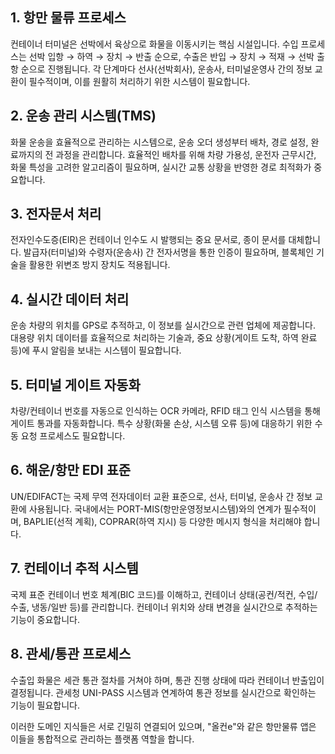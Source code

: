 
## 1. 항만 물류 프로세스

컨테이너 터미널은 선박에서 육상으로 화물을 이동시키는 핵심 시설입니다. 수입 프로세스는 선박 입항 → 하역 → 장치 → 반출 순으로, 수출은 반입 → 장치 → 적재 → 선박 출항 순으로 진행됩니다. 각 단계마다 선사(선박회사), 운송사, 터미널운영사 간의 정보 교환이 필수적이며, 이를 원활히 처리하기 위한 시스템이 필요합니다.

## 2. 운송 관리 시스템(TMS)

화물 운송을 효율적으로 관리하는 시스템으로, 운송 오더 생성부터 배차, 경로 설정, 완료까지의 전 과정을 관리합니다. 효율적인 배차를 위해 차량 가용성, 운전자 근무시간, 화물 특성을 고려한 알고리즘이 필요하며, 실시간 교통 상황을 반영한 경로 최적화가 중요합니다.

## 3. 전자문서 처리

전자인수도증(EIR)은 컨테이너 인수도 시 발행되는 중요 문서로, 종이 문서를 대체합니다. 발급자(터미널)와 수령자(운송사) 간 전자서명을 통한 인증이 필요하며, 블록체인 기술을 활용한 위변조 방지 장치도 적용됩니다.

## 4. 실시간 데이터 처리

운송 차량의 위치를 GPS로 추적하고, 이 정보를 실시간으로 관련 업체에 제공합니다. 대용량 위치 데이터를 효율적으로 처리하는 기술과, 중요 상황(게이트 도착, 하역 완료 등)에 푸시 알림을 보내는 시스템이 필요합니다.

## 5. 터미널 게이트 자동화

차량/컨테이너 번호를 자동으로 인식하는 OCR 카메라, RFID 태그 인식 시스템을 통해 게이트 통과를 자동화합니다. 특수 상황(화물 손상, 시스템 오류 등)에 대응하기 위한 수동 요청 프로세스도 필요합니다.

## 6. 해운/항만 EDI 표준

UN/EDIFACT는 국제 무역 전자데이터 교환 표준으로, 선사, 터미널, 운송사 간 정보 교환에 사용됩니다. 국내에서는 PORT-MIS(항만운영정보시스템)와의 연계가 필수적이며, BAPLIE(선적 계획), COPRAR(하역 지시) 등 다양한 메시지 형식을 처리해야 합니다.

## 7. 컨테이너 추적 시스템

국제 표준 컨테이너 번호 체계(BIC 코드)를 이해하고, 컨테이너 상태(공컨/적컨, 수입/수출, 냉동/일반 등)를 관리합니다. 컨테이너 위치와 상태 변경을 실시간으로 추적하는 기능이 중요합니다.

## 8. 관세/통관 프로세스

수출입 화물은 세관 통관 절차를 거쳐야 하며, 통관 진행 상태에 따라 컨테이너 반출입이 결정됩니다. 관세청 UNI-PASS 시스템과 연계하여 통관 정보를 실시간으로 확인하는 기능이 필요합니다.

이러한 도메인 지식들은 서로 긴밀히 연결되어 있으며, "올컨e"와 같은 항만물류 앱은 이들을 통합적으로 관리하는 플랫폼 역할을 합니다.